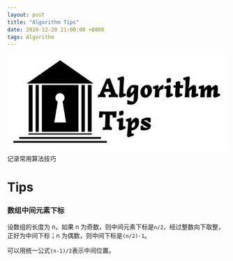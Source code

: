 ```yaml
---
layout: post
title: "Algorithm Tips"
date: 2020-12-20 21:00:00 +0800
tags: Algorithm
---
```


![Algorithm_Tips](/assets/images/2020-12-20-Algorithm_Tips_1.png)
记录常用算法技巧

# Tips

### 数组中间元素下标

设数组的长度为 n，如果 n 为奇数，则中间元素下标是`n/2`，经过整数向下取整，正好为中间下标；n 为偶数，则中间下标是`(n/2)-1`。

可以用统一公式`(n-1)/2`表示中间位置。
